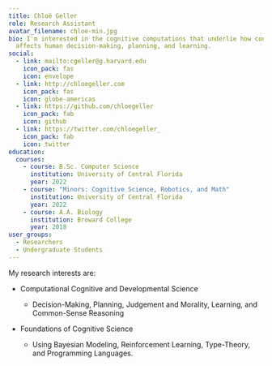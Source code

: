 ```yaml
---
title: Chloë Geller
role: Research Assistant
avatar_filename: chloe-min.jpg
bio: I'm interested in the cognitive computations that underlie how context
  affects human decision-making, planning, and learning.
social:
  - link: mailto:cgeller@g.harvard.edu
    icon_pack: fas
    icon: envelope
  - link: http://chloegeller.com
    icon_pack: fas
    icon: globe-americas
  - link: https://github.com/chloegeller
    icon_pack: fab
    icon: github
  - link: https://twitter.com/chloegeller_
    icon_pack: fab
    icon: twitter
education:
  courses:
    - course: B.Sc. Computer Science
      institution: University of Central Florida
      year: 2022
    - course: "Minors: Cognitive Science, Robotics, and Math"
      institution: University of Central Florida
      year: 2022
    - course: A.A. Biology
      institution: Broward College
      year: 2018
user_groups:
  - Researchers
  - Undergraduate Students
---
```

My research interests are:

* Computational Cognitive and Developmental Science

  * Decision-Making, Planning, Judgement and Morality, Learning, and Common-Sense Reasoning
* Foundations of Cognitive Science

  * Using Bayesian Modeling, Reinforcement Learning, Type-Theory, and Programming Languages.